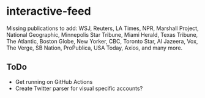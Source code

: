 # interactive-feed

Missing publications to add: WSJ, Reuters, LA Times, NPR, Marshall Project, National Geographic, Minnepolis Star Tribune, Miami Herald, Texas Tribune, The Atlantic, Boston Globe, New Yorker, CBC, Toronto Star, Al Jazeera, Vox, The Verge, SB Nation, ProPublica, USA Today, Axios, and many more.

## ToDo
- Get running on GitHub Actions
- Create Twitter parser for visual specific accounts?